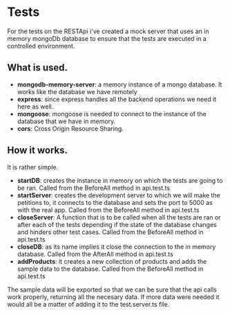 # Tests

For the tests on the RESTApi i've created a mock server that uses an in memory mongoDb database to ensure that the tests are executed in a controlled environment.

## What is used.
  - **mongodb-memory-server**: a memory instance of a mongo database. It works like the database we have remotely
  - **express**: since express handles all the backend operations we need it here as well.
  - **mongoose**: mongoose is needed to connect to the instance of the database that we have in memory.
  - **cors**: Cross Origin Resource Sharing.
 
 ## How it works.
 
 It is rather simple.
  - **startDB**: creates the instance in memory on which the tests are going to be ran. Called from the BeforeAll method in api.test.ts
  - **startServer**: creates the development server to which we will make the petitions to, it connects to the database and sets the port to 5000 as with the real app. Called from the BeforeAll method in api.test.ts
  - **closeServer**: A function that is to be called when all the tests are ran or after each of the tests depending if the state of the database changes and hinders other test cases. Called from the BeforeAll method in api.test.ts
  - **closeDB**: as its name implies it close the connection to the in memory database. Called from the AfterAll method in api.test.ts
  - **addProducts**: it creates a new collection of products and adds the sample data to the database. Called from the BeforeAll method in api.test.ts
 
 The sample data will be exported so that we can be sure that the api calls work properly, returning all the necesary data. If more data were needed it would all be a matter of adding it to the test.server.ts file.
